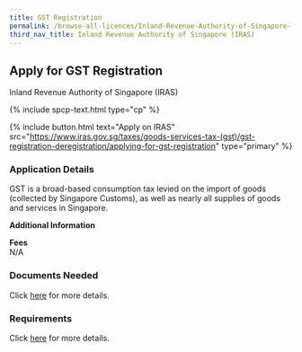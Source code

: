 ```yaml
---
title: GST Registration
permalink: /browse-all-licences/Inland-Revenue-Authority-of-Singapore-(IRAS)/GST-Registration
third_nav_title: Inland Revenue Authority of Singapore (IRAS)
---
```


## Apply for GST Registration

Inland Revenue Authority of Singapore (IRAS)

{% include spcp-text.html type="cp" %}

{% include button.html text="Apply on IRAS" src="https://www.iras.gov.sg/taxes/goods-services-tax-(gst)/gst-registration-deregistration/applying-for-gst-registration" type="primary" %}

<H3>Application Details</H3>

<p>GST is a broad-based consumption tax levied on the import of goods (collected by Singapore Customs), as well as nearly all supplies of goods and services in Singapore.</p>

<strong>Additional Information</strong>

<p><strong>Fees</strong><br />
 N/A</p>

<H3>Documents Needed</H3>

<p>Click <a href="https://www.iras.gov.sg/taxes/goods-services-tax-(gst)/gst-registration-deregistration/applying-for-gst-registration" target="_blank" rel="noopener">here</a> for more details.</p>

<H3>Requirements</H3>

<p>Click <a href="https://www.iras.gov.sg/taxes/goods-services-tax-(gst)/gst-registration-deregistration/applying-for-gst-registration" target="_blank" rel="noopener">here</a> for more details.</p>


